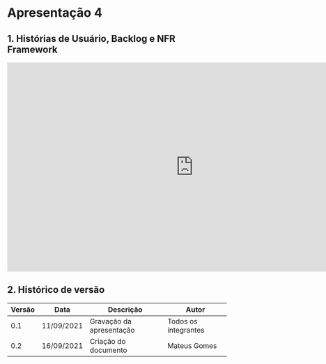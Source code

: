 # Apresentação 4

## 1. Histórias de Usuário, Backlog e NFR Framework

<center>

<iframe width="854" height="480" src="https://www.youtube.com/embed/U9wfVbExoas" title="YouTube video player" frameborder="0" allow="accelerometer; autoplay; clipboard-write; encrypted-media; gyroscope; picture-in-picture" allowfullscreen></iframe>

</center>

## 2. Histórico de versão

| Versão | Data       | Descrição                                 | Autor                |
| ------ | ---------- | ----------------------------------------- | -------------------- |
| 0.1    | 11/09/2021 | Gravação da apresentação                  | Todos os integrantes |
| 0.2    | 16/09/2021 | Criação do documento | Mateus Gomes |
